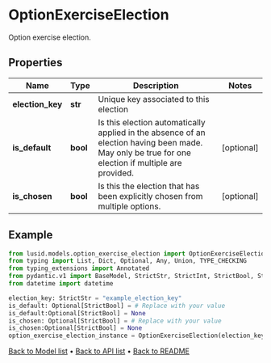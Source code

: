 # OptionExerciseElection

Option exercise election.
## Properties
Name | Type | Description | Notes
------------ | ------------- | ------------- | -------------
**election_key** | **str** | Unique key associated to this election | 
**is_default** | **bool** | Is this election automatically applied in the absence of an election having been made.  May only be true for one election if multiple are provided. | [optional] 
**is_chosen** | **bool** | Is this the election that has been explicitly chosen from multiple options. | [optional] 
## Example

```python
from lusid.models.option_exercise_election import OptionExerciseElection
from typing import List, Dict, Optional, Any, Union, TYPE_CHECKING
from typing_extensions import Annotated
from pydantic.v1 import BaseModel, StrictStr, StrictInt, StrictBool, StrictFloat, StrictBytes, Field, validator, ValidationError, conlist, constr
from datetime import datetime

election_key: StrictStr = "example_election_key"
is_default: Optional[StrictBool] = # Replace with your value
is_default:Optional[StrictBool] = None
is_chosen: Optional[StrictBool] = # Replace with your value
is_chosen:Optional[StrictBool] = None
option_exercise_election_instance = OptionExerciseElection(election_key=election_key, is_default=is_default, is_chosen=is_chosen)

```

[Back to Model list](../README.md#documentation-for-models) &#8226; [Back to API list](../README.md#documentation-for-api-endpoints) &#8226; [Back to README](../README.md)

